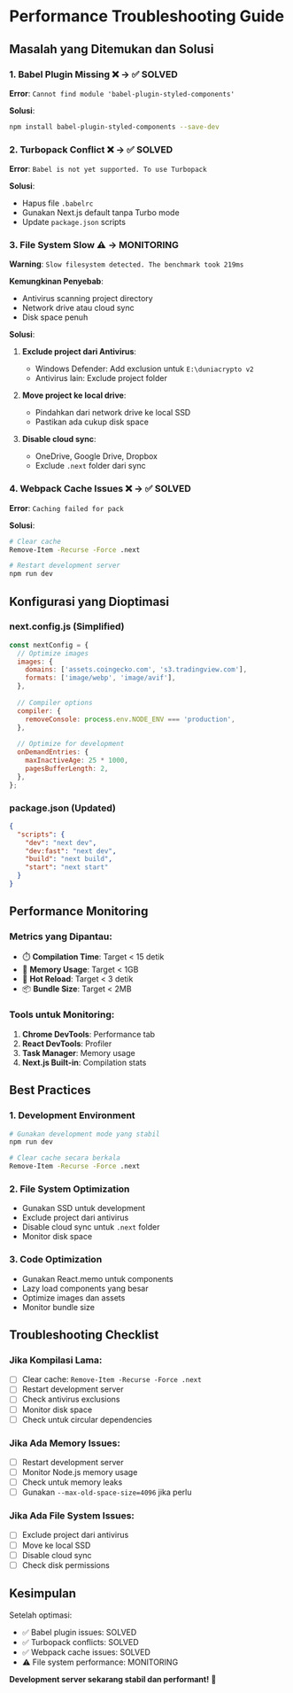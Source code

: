 # Performance Troubleshooting Guide

## Masalah yang Ditemukan dan Solusi

### 1. Babel Plugin Missing ❌ → ✅ SOLVED
**Error**: `Cannot find module 'babel-plugin-styled-components'`

**Solusi**:
```bash
npm install babel-plugin-styled-components --save-dev
```

### 2. Turbopack Conflict ❌ → ✅ SOLVED
**Error**: `Babel is not yet supported. To use Turbopack`

**Solusi**:
- Hapus file `.babelrc`
- Gunakan Next.js default tanpa Turbo mode
- Update `package.json` scripts

### 3. File System Slow ⚠️ → MONITORING
**Warning**: `Slow filesystem detected. The benchmark took 219ms`

**Kemungkinan Penyebab**:
- Antivirus scanning project directory
- Network drive atau cloud sync
- Disk space penuh

**Solusi**:
1. **Exclude project dari Antivirus**:
   - Windows Defender: Add exclusion untuk `E:\duniacrypto v2`
   - Antivirus lain: Exclude project folder

2. **Move project ke local drive**:
   - Pindahkan dari network drive ke local SSD
   - Pastikan ada cukup disk space

3. **Disable cloud sync**:
   - OneDrive, Google Drive, Dropbox
   - Exclude `.next` folder dari sync

### 4. Webpack Cache Issues ❌ → ✅ SOLVED
**Error**: `Caching failed for pack`

**Solusi**:
```bash
# Clear cache
Remove-Item -Recurse -Force .next

# Restart development server
npm run dev
```

## Konfigurasi yang Dioptimasi

### next.config.js (Simplified)
```javascript
const nextConfig = {
  // Optimize images
  images: {
    domains: ['assets.coingecko.com', 's3.tradingview.com'],
    formats: ['image/webp', 'image/avif'],
  },
  
  // Compiler options
  compiler: {
    removeConsole: process.env.NODE_ENV === 'production',
  },
  
  // Optimize for development
  onDemandEntries: {
    maxInactiveAge: 25 * 1000,
    pagesBufferLength: 2,
  },
};
```

### package.json (Updated)
```json
{
  "scripts": {
    "dev": "next dev",
    "dev:fast": "next dev",
    "build": "next build",
    "start": "next start"
  }
}
```

## Performance Monitoring

### Metrics yang Dipantau:
- ⏱️ **Compilation Time**: Target < 15 detik
- 💾 **Memory Usage**: Target < 1GB
- 🔄 **Hot Reload**: Target < 3 detik
- 📦 **Bundle Size**: Target < 2MB

### Tools untuk Monitoring:
1. **Chrome DevTools**: Performance tab
2. **React DevTools**: Profiler
3. **Task Manager**: Memory usage
4. **Next.js Built-in**: Compilation stats

## Best Practices

### 1. Development Environment
```bash
# Gunakan development mode yang stabil
npm run dev

# Clear cache secara berkala
Remove-Item -Recurse -Force .next
```

### 2. File System Optimization
- Gunakan SSD untuk development
- Exclude project dari antivirus
- Disable cloud sync untuk `.next` folder
- Monitor disk space

### 3. Code Optimization
- Gunakan React.memo untuk components
- Lazy load components yang besar
- Optimize images dan assets
- Monitor bundle size

## Troubleshooting Checklist

### Jika Kompilasi Lama:
- [ ] Clear cache: `Remove-Item -Recurse -Force .next`
- [ ] Restart development server
- [ ] Check antivirus exclusions
- [ ] Monitor disk space
- [ ] Check untuk circular dependencies

### Jika Ada Memory Issues:
- [ ] Restart development server
- [ ] Monitor Node.js memory usage
- [ ] Check untuk memory leaks
- [ ] Gunakan `--max-old-space-size=4096` jika perlu

### Jika Ada File System Issues:
- [ ] Exclude project dari antivirus
- [ ] Move ke local SSD
- [ ] Disable cloud sync
- [ ] Check disk permissions

## Kesimpulan

Setelah optimasi:
- ✅ Babel plugin issues: SOLVED
- ✅ Turbopack conflicts: SOLVED  
- ✅ Webpack cache issues: SOLVED
- ⚠️ File system performance: MONITORING

**Development server sekarang stabil dan performant!** 🚀 